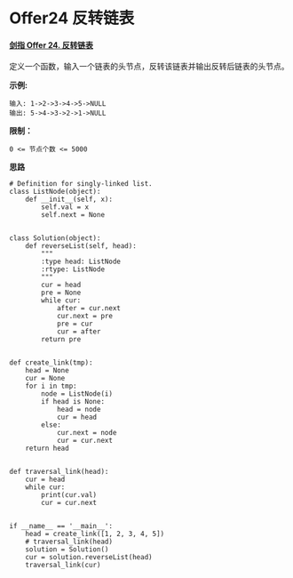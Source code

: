 # Offer24 反转链表


#### [剑指 Offer 24. 反转链表](https://leetcode-cn.com/problems/fan-zhuan-lian-biao-lcof/) 

定义一个函数，输入一个链表的头节点，反转该链表并输出反转后链表的头节点。

**示例:**

```
输入: 1->2->3->4->5->NULL
输出: 5->4->3->2->1->NULL
```

 

**限制：**

```
0 <= 节点个数 <= 5000
```



**思路**

```
# Definition for singly-linked list.
class ListNode(object):
    def __init__(self, x):
        self.val = x
        self.next = None


class Solution(object):
    def reverseList(self, head):
        """
        :type head: ListNode
        :rtype: ListNode
        """
        cur = head
        pre = None
        while cur:
            after = cur.next
            cur.next = pre
            pre = cur
            cur = after
        return pre


def create_link(tmp):
    head = None
    cur = None
    for i in tmp:
        node = ListNode(i)
        if head is None:
            head = node
            cur = head
        else:
            cur.next = node
            cur = cur.next
    return head


def traversal_link(head):
    cur = head
    while cur:
        print(cur.val)
        cur = cur.next


if __name__ == '__main__':
    head = create_link([1, 2, 3, 4, 5])
    # traversal_link(head)
    solution = Solution()
    cur = solution.reverseList(head)
    traversal_link(cur)
```


